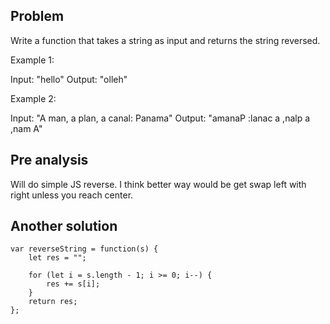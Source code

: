 ## Problem

Write a function that takes a string as input and returns the string reversed.

Example 1:

Input: "hello"
Output: "olleh"

Example 2:

Input: "A man, a plan, a canal: Panama"
Output: "amanaP :lanac a ,nalp a ,nam A"

## Pre analysis

Will do simple JS reverse. I think better way would be get swap left with right unless you reach center.

## Another solution

    var reverseString = function(s) {
        let res = "";

        for (let i = s.length - 1; i >= 0; i--) {
            res += s[i];
        }
        return res;
    };
